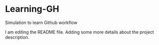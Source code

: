 # Learning-GH
Simulation to learn Github workflow

I am editing the README file. Adding some more details about the project description.

